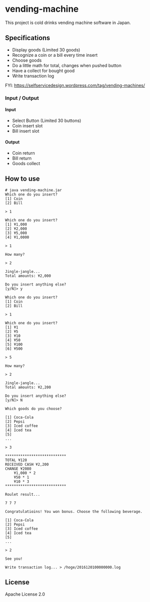 # vending-machine

This project is cold drinks vending machine software in Japan.  

## Specifications

* Display goods (Limited 30 goods)
* Recognize a coin or a bill every time insert 
* Choose goods
* Do a little math for total, changes when pushed button
* Have a collect for bought good
* Write transaction log

FYI: https://selfservicedesign.wordpress.com/tag/vending-machines/

### Input / Output

#### Input 

* Select Button (Limited 30 buttons)
* Coin insert slot
* Bill insert slot

#### Output

* Coin return
* Bill return
* Goods collect

## How to use

```
# java vending-machine.jar
Which one do you insert?
[1] Coin
[2] Bill

> 1

Which one do you insert?
[1] ¥1,000
[2] ¥2,000
[3] ¥5,000
[4] ¥1,0000

> 1

How many?

> 2

Jingle-jangle...
Total amounts: ¥2,000

Do you insert anything else?
[y/N]> y

Which one do you insert?
[1] Coin
[2] Bill

> 1

Which one do you insert?
[1] ¥1
[2] ¥5
[3] ¥10
[4] ¥50
[5] ¥100
[6] ¥500

> 5

How many?

> 2

Jingle-jangle...
Total amounts: ¥2,200 

Do you insert anything else?
[y/N]> N

Which goods do you choose?

[1] Coca-Cola
[2] Pepsi
[3] Iced coffee
[4] Iced tea
[5]
...

> 3

****************************
TOTAL ¥120
RECEIVED CASH ¥2,200
CHANGE ¥2080
    ¥1,000 * 2
    ¥50 * 1
    ¥10 * 3
****************************

Roulet result...

7 7 7

Congratulatioins! You won bonus. Choose the following beverage.

[1] Coca-Cola
[2] Pepsi
[3] Iced coffee
[4] Iced tea
[5]
...

> 2

See you!

Write transaction log... > /hoge/2016120100000000.log
```

## License

Apache License 2.0